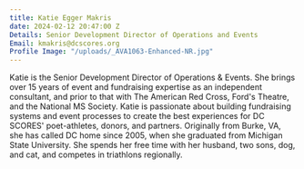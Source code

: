 ```yaml
---
title: Katie Egger Makris
date: 2024-02-12 20:47:00 Z
Details: Senior Development Director of Operations and Events
Email: kmakris@dcscores.org
Profile Image: "/uploads/_AVA1063-Enhanced-NR.jpg"
---
```


Katie is the Senior Development Director of Operations & Events. She brings over 15 years of event and fundraising expertise as an independent consultant, and prior to that with The American Red Cross, Ford's Theatre, and the National MS Society. Katie is passionate about building fundraising systems and event processes to create the best experiences for DC SCORES' poet-athletes, donors, and partners. Originally from Burke, VA, she has called DC home since 2005, when she graduated from Michigan State University. She spends her free time with her husband, two sons, dog, and cat, and competes in triathlons regionally.